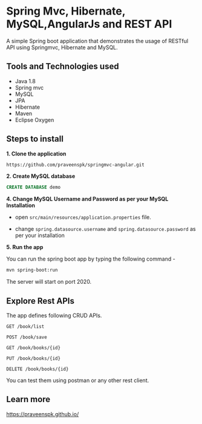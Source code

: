 
# Spring Mvc, Hibernate, MySQL,AngularJs and REST API

A simple Spring boot application that demonstrates the usage of RESTful API using Springmvc, Hibernate and MySQL. 

## Tools and Technologies used

* Java 1.8
* Spring mvc
* MySQL
* JPA
* Hibernate
* Maven
* Eclipse Oxygen

## Steps to install

**1. Clone the application**

```bash
https://github.com/praveenspk/springmvc-angular.git
```

**2. Create MySQL database**

```sql
CREATE DATABASE demo
```
	
**4. Change MySQL Username and Password as per your MySQL Installation**
	
+ open `src/main/resources/application.properties` file.

+ change `spring.datasource.username` and `spring.datasource.password` as per your installation
	
**5. Run the app**

You can run the spring boot app by typing the following command -

```bash
mvn spring-boot:run
```


The server will start on port 2020.
	
## Explore Rest APIs

The app defines following CRUD APIs.

    GET /book/list
    
    POST /book/save
    
    GET /book/books/{id}
    
    PUT /book/books/{id}
    
    DELETE /book/books/{id}

You can test them using postman or any other rest client.



## Learn more
https://praveenspk.github.io/





